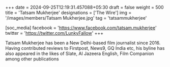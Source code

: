 +++
date = 2024-09-25T12:19:31.457088+05:30
draft = false
weight = 500
title = 'Tatsam Mukherjee'
designations = ['The Wire']
img = '/images/members/Tatsam Mukherjee.jpg'
tag = 'tatsammukherjee'

[soc_media]
facebook = 'https://www.facebook.com/tatsam.mukherjee'
twitter = 'https://twitter.com/LunkyFallow'
+++

Tatsam Mukherjee has been a New Delhi-based film journalist since 2016. Having contributed reviews to Firstpost, News9, GQ India etc, his byline has also appeared in the likes of Slate, Al Jazeera English, Film Companion among other publications
